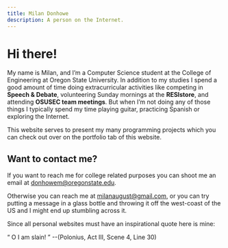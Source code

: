 ```yaml
---
title: Milan Donhowe
description: A person on the Internet. 
---
```



# Hi there!

My name is Milan, and I’m a Computer Science student at the College of Engineering at Oregon State University.  In addition to my studies I spend a good amount of time doing extracurricular activities like competing in **Speech & Debate**, volunteering Sunday mornings at the **RESIstore**, and attending **OSUSEC team meetings**.  But when I’m not doing any of those things I typically spend my time playing guitar, practicing Spanish or exploring the Internet.


This website serves to present my many programming projects which you can check out over on the portfolio tab of this website.



## Want to contact me?

If you want to reach me for college related purposes you can shoot me an email at [donhowem@oregonstate.edu](mailto:donhowem@oregonstate.edu).

Otherwise you can reach me at [milanaugust@gmail.com](mailto:milanaugust@gmail.com), or you can try putting a message in a glass bottle and throwing it off the west-coast of the US and I might end up stumbling across it.


Since all personal websites must have an inspirational quote here is mine: 

<q> O I am slain! </q> --(Polonius, Act III, Scene 4, Line 30) 
